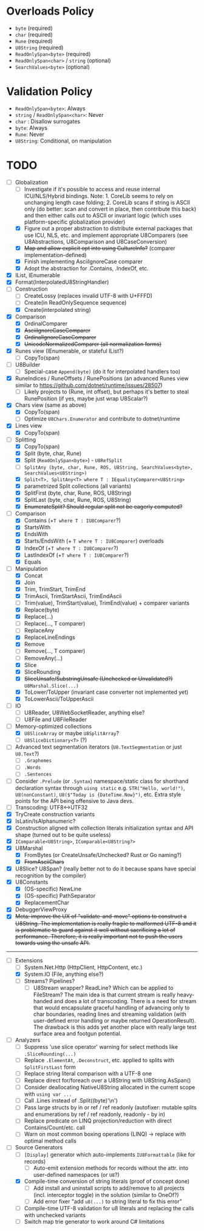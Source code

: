 # Overloads Policy
- `byte` (required)
- `char` (required)
- `Rune` (required)
- `U8String` (required)
- `ReadOnlySpan<byte>` (required)
- `ReadOnlySpan<char>` / `string` (optional)
- `SearchValues<byte>` (optional)

# Validation Policy
- `ReadOnlySpan<byte>`: Always
- `string` / `ReadOnlySpan<char>`: Never
- `char` : Disallow surrogates
- `byte`: Always
- `Rune`: Never
- `U8String`: Conditional, on manipulation

# TODO
- [ ] Globalization
    - [ ] Investigate if it's possible to access and reuse internal ICU/NLS/Hybrid bindings. Note: 1. CoreLib seems to rely on unchanging length case folding; 2. CoreLib scans if string is ASCII only (do better: scan and convert in place, then contribute this back) and then either calls out to ASCII or invariant logic (which uses platform-specific globalization provider)
    - [x] Figure out a proper abstraction to distribute external packages that use ICU, NLS, etc. and implement appropriate U8Comparers (see U8Abstractions, U8Comparison and U8CaseConversion)
    - [x] ~~Map and allow explicit opt into using CultureInfo?~~ (comparer implementation-defined)
    - [x] Finish implementing AsciiIgnoreCase comparer
    - [x] Adopt the abstraction for .Contains, .IndexOf, etc.
- [x] IList, IEnumerable
- [x] Format(InterpolatedU8StringHandler)
- [ ] Construction
    - [ ] CreateLossy (replaces invalid UTF-8 with U+FFFD)
    - [ ] Create(in ReadOnlySequence<byte> sequence)
    - [x] Create(interpolated string)
- [x] Comparison
    - [x] OrdinalComparer
    - [x] ~~AsciiIgnoreCaseComparer~~
    - [x] ~~OrdinalIgnoreCaseComparer~~
    - [x] ~~UnicodeNormalizedComparer (all normalization forms)~~
- [x] Runes view (IEnumerable, or stateful IList?)
    - [ ] CopyTo(span)
- [ ] U8Builder
    - [ ] Special-case `Append(byte)` (do it for interpolated handlers too)
- [x] RuneIndices / RuneOffsets / RunePositions (an advanced Runes view similar to https://github.com/dotnet/runtime/issues/28507)
    - [ ] Likely projects to (Rune, int offset), but perhaps it's better to steal RunePosition (if yes, maybe just wrap U8Scalar?)
- [x] Chars view (same as above)
    - [x] CopyTo(span)
    - [ ] Optimize `U8Chars.Enumerator` and contribute to dotnet/runtime
- [x] Lines view
    - [x] CopyTo(span)
- [ ] Splitting
    - [x] CopyTo(span)
    - [x] Split (byte, char, Rune)
    - [x] Split (`ReadOnlySpan<byte>`) - `U8RefSplit`
    - [ ] `SplitAny (byte, char, Rune, ROS, U8String, SearchValues<byte>, SearchValues<U8String>)`
    - [x] `Split<T>, SplitAny<T> where T : IEqualityComparer<U8String>`
    - [x] parametrized Split collections (all variants)
    - [x] SplitFirst (byte, char, Rune, ROS, U8String)
    - [x] SplitLast (byte, char, Rune, ROS, U8String)
    - [x] ~~EnumerateSplit? Should regular split not be eagerly computed?~~
- [ ] Comparison
    - [x] Contains (+`T where T : IU8Comparer`?)
    - [x] StartsWith
    - [x] EndsWith
    - [x] Starts/EndsWith (+ `T where T : IU8Comparer`) overloads
    - [x] IndexOf (+`T where T : IU8Comparer`?)
    - [x] LastIndexOf (+`T where T : IU8Comparer`?)
    - [x] Equals
- [ ] Manipulation
    - [x] Concat
    - [x] Join
    - [x] Trim, TrimStart, TrimEnd
    - [x] TrimAscii, TrimStartAscii, TrimEndAscii
    - [ ] Trim(value), TrimStart(value), TrimEnd(value) + comparer variants
    - [x] Replace(byte)
    - [x] Replace(...)
    - [ ] Replace(..., T comparer)
    - [ ] ReplaceAny
    - [x] ReplaceLineEndings
    - [x] Remove
    - [ ] Remove(..., T comparer)
    - [ ] RemoveAny(...)
    - [x] Slice
    - [x] SliceRounding
    - [x] ~~SliceUnsafe/SubstringUnsafe (Unchecked or Unvalidated?)~~ `U8Marshal.Slice(...)`
    - [x] ToLower/ToUpper (invariant case converter not implemented yet)
    - [x] ToLowerAscii/ToUpperAscii
- [ ] IO
    - [ ] U8Reader, U8WebSocketReader, anything else?
    - [ ] U8File and U8FileReader
- [ ] Memory-optimized collections
    - [x] `U8SliceArray` or maybe `U8SplitArray`?
    - [ ] `U8SliceDictionary<T>` (?)
- [ ] Advanced text segmentation iterators (`U8.TextSegmentation` or just `U8.Text`?)
    - [ ] `.Graphemes`
    - [ ] `.Words`
    - [ ] `.Sentences`
- [ ] Consider `.Prelude` (or `.Syntax`) namespace/static class for shorthand declaration syntax through `uisng static` e.g. `STR("Hello, world!")`, `U8(nonConstant)`, `U8($"Today is {DateTime.Now}")`, etc. Extra style points for the API being offensive to Java devs.
- [ ] Transcoding: UTF8<->UTF32
- [x] TryCreate construction variants
- [x] IsLatin/IsAlphanumeric?
- [x] Construction aligned with collection literals initialization syntax and API shape (turned out to be quite useless)
- [x] `IComparable<U8String>`, `IComparable<U8String?>`
- [x] U8Marshal
    - [x] FromBytes (or CreateUnsafe/Unchecked? Rust or Go naming?)
    - [x] ~~FromAsciiChars~~
- [x] U8Slice? U8Span? (really better not to do it because spans have special recognition by the compiler)
- [x] U8Constants
    - [x] (OS-specific) NewLine
    - [x] (OS-specific) PathSeparator
    - [x] ReplacementChar
- [x] DebuggerViewProxy
- [x] ~~Meta: improve the UX of "validate-and-move" options to construct a U8String. The implementation is really fragile to malformed UTF-8 and it is problematic to guard against it well without sacrificing a lot of performance. Therefore, it is really important not to push the users towards using the unsafe API.~~
----------------
- [ ] Extensions
    - [ ] System.Net.Http (HttpClient, HttpContent, etc.)
    - [x] System.IO (File, anything else?)
    - [ ] Streams? Pipelines?
        - [ ] U8Stream wrapper? ReadLine? Which can be applied to FileStream? The main idea is that current stream is really heavy-handed and does a lot of transcoding. There is a need for stream that would encapsulate graceful handling of advancing only to char boundaries, reading lines and streaming validation (with user-defined error handling or maybe returned OperationResult). The drawback is this adds yet another place with really large test surface area and footgun potential.
- [ ] Analyzers
    - [ ] Suppress 'use slice operator' warning for select methods like `.SliceRounding(...)`
    - [ ] Replace `.ElementAt`, `.Deconstruct`, etc. applied to splits with `SplitFirstLast` form
    - [ ] Replace string literal comparison with a UTF-8 one
    - [ ] Replace direct for/foreach over a U8String with U8String.AsSpan()
    - [ ] Consider deallocating NativeU8String allocated in the current scope with `using var ...`
    - [ ] Call .Lines instead of .Split((byte)'\n')
    - [ ] Pass large structs by in or ref / ref readonly (autofixer: mutable splits and enumerations by ref / ref readonly, readonly - by in)
    - [ ] Replace predicate on LINQ projection/reduction with direct Contains/Count/etc. call
    - [ ] Warn on most common boxing operations (LINQ) -> replace with optimal method calls
- [ ] Source Generators
    - [ ] `[Display]` generator which auto-implements `IU8Formattable` (like for records)
        - [ ] Auto-emit extension methods for records without the attr. into user-defined namespaces (or `U8`?)
    - [x] Compile-time conversion of string literals (proof of concept done)
        - [ ] Add install and uninstall scripts to add/remove to all projects (incl. interceptor toggle) in the solution (similar to OneOf?)
        - [ ] Add error fixer "add `u8(...)` to string literal to fix this error"
    - [ ] Compile-time UTF-8 validation for u8 literals and replacing the calls with unchecked variants
    - [ ] Switch map trie generator to work around C# limitations